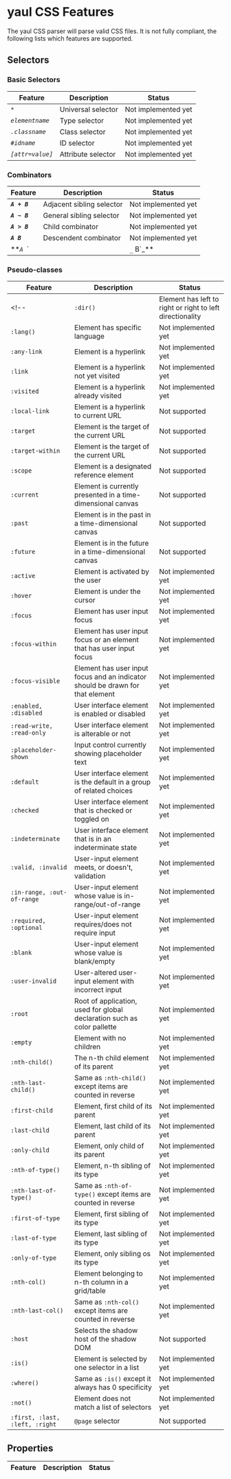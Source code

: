 # yaul CSS Features #
The yaul CSS parser will parse valid CSS files. It is not fully compliant, the following lists which features are supported.
## Selectors ##
### Basic Selectors ###
| Feature | Description | Status |
|---|---|---|
| `*` | Universal selector | Not implemented yet |
| _`elementname`_ | Type selector | Not implemented yet |
| _`.classname`_ | Class selector | Not implemented yet |
| _`#idname`_ | ID selector | Not implemented yet |
| _`[attr=value]`_ | Attribute selector | Not implemented yet |

### Combinators ###
| Feature | Description | Status |
|---|---|---|
| **_`A `_`+`_` B`_** | Adjacent sibling selector | Not implemented yet |
| **_`A `_`~`_` B`_** | General sibling selector | Not implemented yet |
| **_`A `_`>`_` B`_** | Child combinator | Not implemented yet |
| **_`A B`_** | Descendent combinator | Not implemented yet |
| **_`A `_`||`_` B`_** | Column combinator | Not implemented yet |

### Pseudo-classes ###
| Feature | Description | Status |
|---|---|---|
<!-- | `:dir()` | Element has left to right or right to left directionality | Not implemented yet |
| `:lang()` | Element has specific language | Not implemented yet |
| `:any-link` | Element is a hyperlink | Not implemented yet |
| `:link` | Element is a hyperlink not yet visited | Not implemented yet |
| `:visited` | Element is a hyperlink already visited | Not implemented yet |
| `:local-link` | Element is a hyperlink to current URL | Not supported |
| `:target` | Element is the target of the current URL | Not supported |
| `:target-within` | Element is the target of the current URL | Not supported |
| `:scope` | Element is a designated reference element | Not supported |
| `:current` | Element is currently presented in a time-dimensional canvas | Not supported |
| `:past` | Element is in the past in a time-dimensional canvas | Not supported |
| `:future` | Element is in the future in a time-dimensional canvas | Not supported |
| `:active` | Element is activated by the user | Not implemented yet |
| `:hover` | Element is under the cursor | Not implemented yet |
| `:focus` | Element has user input focus | Not implemented yet |
| `:focus-within` | Element has user input focus or an element that has user input focus | Not implemented yet |
| `:focus-visible` | Element has user input focus and an indicator should be drawn for that element | Not implemented yet |
| `:enabled, :disabled` | User interface element is enabled or disabled | Not implemented yet |
| `:read-write, :read-only` | User interface element is alterable or not | Not implemented yet |
| `:placeholder-shown` | Input control currently showing placeholder text | Not implemented yet |
| `:default` | User interface element is the default in a group of related choices | Not implemented yet |
| `:checked` | User interface element that is checked or toggled on | Not implemented yet |
| `:indeterminate` | User interface element that is in an indeterminate state | Not implemented yet |
| `:valid, :invalid` | User-input element meets, or doesn't, validation | Not implemented yet |
| `:in-range, :out-of-range` | User-input element whose value is in-range/out-of-range | Not implemented yet |
| `:required, :optional` | User-input element requires/does not require input | Not implemented yet |
| `:blank` | User-input element whose value is blank/empty | Not implemented yet |
| `:user-invalid` | User-altered user-input element with incorrect input | Not implemented yet |
| `:root` | Root of application, used for global declaration such as color pallette | Not implemented yet |
| `:empty` | Element with no children | Not implemented yet |
| `:nth-child()` | The n-th child element of its parent | Not implemented yet |
| `:nth-last-child()` | Same as `:nth-child()` except items are counted in reverse | Not implemented yet |
| `:first-child` | Element, first child of its parent | Not implemented yet |
| `:last-child` | Element, last child of its parent | Not implemented yet |
| `:only-child` | Element, only child of its parent | Not implemented yet |
| `:nth-of-type()` | Element, n-th sibling of its type | Not implemented yet |
| `:nth-last-of-type()` | Same as `:nth-of-type()` except items are counted in reverse | Not implemented yet |
| `:first-of-type` | Element, first sibling of its type | Not implemented yet |
| `:last-of-type` | Element, last sibling of its type | Not implemented yet |
| `:only-of-type` | Element, only sibling os its type | Not implemented yet |
| `:nth-col()` | Element belonging to n-th column in a grid/table | Not implemented yet |
| `:nth-last-col()` | Same as `:nth-col()` except items are counted in reverse | Not implemented yet |
| `:host` | Selects the shadow host of the shadow DOM | Not supported |
| `:is()` | Element is selected by one selector in a list | Not implemented yet |
| `:where()` | Same as `:is()` except it always has 0 specificity | Not implemented yet |
| `:not()` | Element does not match a list of selectors | Not implemented yet |
| `:first, :last, :left, :right` | `@page` selector | Not supported | -->

## Properties ##
| Feature | Description | Status |
|---|---|---|
